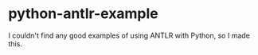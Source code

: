 # python-antlr-example
I couldn't find any good examples of using ANTLR with Python, so I made this.
